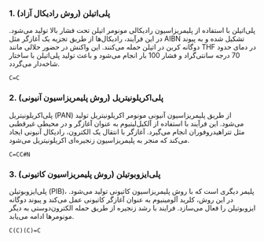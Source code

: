 

### 1. پلی‌اتیلن (روش رادیکال آزاد)
پلی‌اتیلن با استفاده از پلیمریزاسیون رادیکالی مونومر اتیلن تحت فشار بالا تولید می‌شود. در این فرآیند، رادیکال‌ها از طریق تجزیه یک آغازگر مثل AIBN تشکیل شده و به پیوند دوگانه کربن در اتیلن حمله می‌کنند. این واکنش در حضور حلالی مانند THF در دمای حدود 70 درجه سانتی‌گراد و فشار 100 بار انجام می‌شود و باعث تولید پلی‌اتیلن با ساختار شاخه‌دار می‌گردد.
```smiles
C=C
```


### 2. پلی‌اکریلونیتریل (روش پلیمریزاسیون آنیونی)
پلی‌اکریلونیتریل (PAN) از طریق پلیمریزاسیون آنیونی مونومر اکریلونیتریل تولید می‌شود. این فرآیند با استفاده از آلکیل‌لیتیوم به عنوان آغازگر و در محیطی غیرقطبی مثل تتراهیدروفوران انجام می‌گیرد. آغازگر با انتقال یک الکترون، رادیکال آنیونی ایجاد می‌کند که منجر به پلیمریزاسیون زنجیره‌ای اکریلونیتریل می‌شود. 

```smiles
C=CC#N
```



### 3. پلی‌ایزوبوتیلن (روش پلیمریزاسیون کاتیونی)
پلی‌ایزوبوتیلن (PIB)، پلیمر دیگری است که با روش پلیمریزاسیون کاتیونی تولید می‌شود. در این روش، کلرید آلومینیوم به عنوان آغازگر کاتیونی عمل می‌کند و پیوند دوگانه ایزوبوتیلن را فعال می‌سازد. فرایند با رشد زنجیره از طریق حمله الکترون‌دوستی به دیگر مونومرها ادامه می‌یابد. 



```smiles
C(C)(C)=C
```
